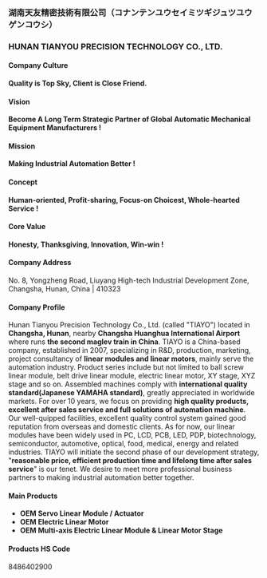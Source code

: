 ### 湖南天友精密技術有限公司（コナンテンユウセイミツギジュツユウゲンコウシ）
### HUNAN TIANYOU PRECISION TECHNOLOGY CO., LTD.
#### Company Culture
**Quality is Top Sky, Client is Close Friend.**
#### Vision
**Become A Long Term Strategic Partner of Global Automatic Mechanical Equipment Manufacturers !**
#### Mission
**Making Industrial Automation Better !**
#### Concept
**Human-oriented, Profit-sharing, Focus-on Choicest, Whole-hearted Service !**
#### Core Value
**Honesty, Thanksgiving, Innovation, Win-win !**
#### Company Address
No. 8, Yongzheng Road, Liuyang High-tech Industrial Development Zone, Changsha, Hunan, China | 410323
#### Company Profile
Hunan Tianyou Precision Technology Co., Ltd. (called "TIAYO") located in **Changsha, Hunan**, nearby **Changsha Huanghua International Airport** where runs **the second maglev train in China**. TIAYO is a China-based company, established in 2007, specializing in R&D, production, marketing, project consultancy of **linear modules and linear motors**, mainly serve the automation industry. Product series include but not limited to ball screw linear module, belt drive linear module, electric linear motor, XY stage, XYZ stage and so on. Assembled machines comply with **international quality standard(Japanese YAMAHA standard)**, greatly appreciated in worldwide markets.
For over 10 years, we focus on providing **high quality products, excellent after sales service and full solutions of automation machine**. Our well-quipped facilities, excellent quality control system gained good reputation from overseas and domestic clients.
As for now, our linear modules have been widely used in PC, LCD, PCB, LED, PDP, biotechnology, semiconductor, automotive, optical, food, medical, energy and related industries.
TIAYO will initiate the second phase of our development strategy, "**reasonable price, efficient production time and lifelong time after sales service**" is our tenet. We desire to meet more professional business partners to making industrial automation better together.

#### Main Products
- **OEM Servo Linear Module / Actuator**
- **OEM Electric Linear Motor**
- **OEM Multi-axis Electric Linear Module & Linear Motor Stage**

#### Products HS Code
8486402900
